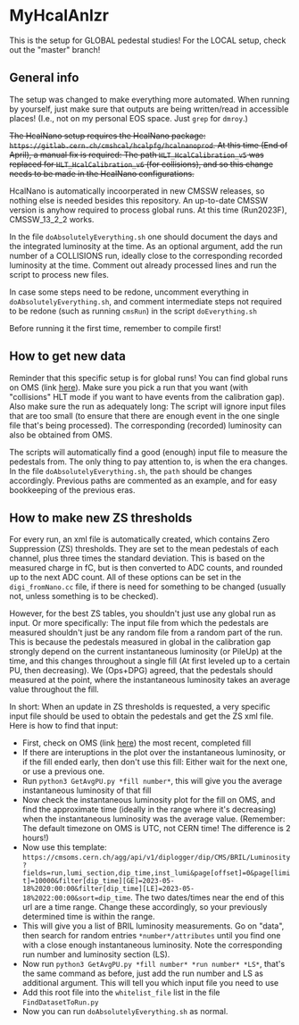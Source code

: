 # MyHcalAnlzr

This is the setup for GLOBAL pedestal studies! For the LOCAL setup, check out the "master" branch!


## General info

The setup was changed to make everything more automated. When running by yourself, just make sure that outputs are being written/read in accessible places! (I.e., not on my personal EOS space. Just `grep` for `dmroy`.)

~~The HcalNano setup requires the HcalNano package: `https://gitlab.cern.ch/cmshcal/hcalpfg/hcalnanoprod`. At this time (End of April), a manual fix is required: The path `HLT_HcalCalibration_v5` was replaced for `HLT_HcalCalibration_v6` (for collisions), and so this change needs to be made in the HcalNano configurations.~~

HcalNano is automatically incoorperated in new CMSSW releases, so nothing else is needed besides this repository. An up-to-date CMSSW version is anyhow required to process global runs. At this time (Run2023F), CMSSW_13_2_2 works.

In the file `doAbsolutelyEverything.sh` one should document the days and the integrated luminosity at the time. As an optional argument, add the run number of a COLLISIONS run, ideally close to the corresponding recorded luminosity at the time. Comment out already processed lines and run the script to process new files.

In case some steps need to be redone, uncomment everything in `doAbsolutelyEverything.sh`, and comment intermediate steps not required to be redone (such as running `cmsRun`) in the script `doEverything.sh`

Before running it the first time, remember to compile first!


## How to get new data

Reminder that this specific setup is for global runs! You can find global runs on OMS (link [here](https://cmsoms.cern.ch/cms/run_3/index)). Make sure you pick a run that you want (with "collisions" HLT mode if you want to have events from the calibration gap). Also make sure the run as adequately long: The script will ignore input files that are too small (to ensure that there are enough event in the one single file that's being processed). The corresponding (recorded) luminosity can also be obtained from OMS.

The scripts will automatically find a good (enough) input file to measure the pedestals from. The only thing to pay attention to, is when the era changes. In the file `doAbsolutelyEverything.sh`, the `path` should be changes accordingly. Previous paths are commented as an example, and for easy bookkeeping of the previous eras.


## How to make new ZS thresholds

For every run, an xml file is automatically created, which contains Zero Suppression (ZS) thresholds. They are set to the mean pedestals of each channel, plus three times the standard deviation. This is based on the measured charge in fC, but is then converted to ADC counts, and rounded up to the next ADC count. All of these options can be set in the `digi_fromNano.cc` file, if there is need for something to be changed (usually not, unless something is to be checked).

However, for the best ZS tables, you shouldn't just use any global run as input. Or more specifically: The input file from which the pedestals are measured shouldn't just be any random file from a random part of the run. This is because the pedestals measured in global in the calibration gap strongly depend on the current instantaneous luminosity (or PileUp) at the time, and this changes throughout a single fill (At first leveled up to a certain PU, then decreasing). We (Ops+DPG) agreed, that the pedestals should measured at the point, where the instantaneous luminosity takes an average value throughout the fill.

In short: When an update in ZS thresholds is requested, a very specific input file should be used to obtain the pedestals and get the ZS xml file. Here is how to find that input:
- First, check on OMS (link [here](https://cmsoms.cern.ch/cms/run_3/index)) the most recent, completed fill
- If there are interuptions in the plot over the instantaneous luminosity, or if the fill ended early, then don't use this fill: Either wait for the next one, or use a previous one.
- Run `python3 GetAvgPU.py *fill number*`, this will give you the average instantaneous luminosity of that fill
- Now check the instantaneous luminosity plot for the fill on OMS, and find the approximate time (ideally in the range where it's decreasing) when the instantaneous luminosity was the average value. (Remember: The default timezone on OMS is UTC, not CERN time! The difference is 2 hours!)
- Now use this template: `https://cmsoms.cern.ch/agg/api/v1/diplogger/dip/CMS/BRIL/Luminosity?fields=run,lumi_section,dip_time,inst_lumi&page[offset]=0&page[limit]=10000&filter[dip_time][GE]=2023-05-18%2020:00:00&filter[dip_time][LE]=2023-05-18%2022:00:00&sort=dip_time`. The two dates/times near the end of this url are a time range. Change these accordingly, so your previously determined time is within the range.
- This will give you a list of BRIL luminosity measurements. Go on "data", then search for random entries `*number*/attributes` until you find one with a close enough instantaneous luminosity. Note the corresponding run number and luminosity section (LS).
- Now run `python3 GetAvgPU.py *fill number* *run number* *LS*`, that's the same command as before, just add the run number and LS as additional argument. This will tell you which input file you need to use
- Add this root file into the `whitelist_file` list in the file `FindDatasetToRun.py`
- Now you can run `doAbsolutelyEverything.sh` as normal.
